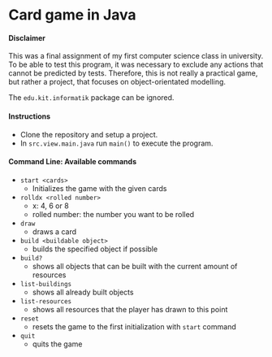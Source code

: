 # Card game in Java


#### Disclaimer
This was a final assignment of my first computer science class in university.
To be able to test this program, it was necessary to exclude any actions that cannot
be predicted by tests. Therefore, this is not really a practical game, but rather a project, that
focuses on object-orientated modelling.

The `edu.kit.informatik` package can be ignored.


#### Instructions
 - Clone the repository and setup a project.
 - In `src.view.main.java` run `main()` to execute the program.
 
 
#### Command Line: Available commands
 - `start <cards>`
   - Initializes the game with the given cards
 - `rolldx <rolled number>`
   - x: 4, 6 or 8
   - rolled number: the number you want to be rolled
 - `draw` 
   - draws a card
 - `build <buildable object>`
   - builds the specified object if possible
 - `build?`
   - shows all objects that can be built with the current amount of resources
 - `list-buildings`
   - shows all already built objects
 - `list-resources`
   - shows all resources that the player has drawn to this point
 - `reset`
   - resets the game to the first initialization with `start` command
 - `quit`
   - quits the game
 





